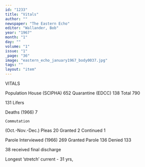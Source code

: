 ```yaml
---
id: "1233"
title: "Vitals"
author: ""
newspaper: "The Eastern Echo"
editor: "Wallander, Bob"
year: "1967"
month: "1"
day: ""
volume: "1"
issue: "1"
_page: "36"
image: "eastern_echo_january1967_body0037.jpg"
tags: ""
layout: "item"
---
```

VITALS

  Population
House (SCIPHA)       652
Quarantine (EDCC)    138
             Total   790

131 Lifers

Deaths (1966)   7

    Commutation
  (Oct.-Nov.-Dec.)
Pleas 20    Granted 2
    Continued 1

Parole
Interviewed (1966)   269
Granted Parole       136
Denied               133

38 received final discharge

Longest ‘stretch’ current - 31 yrs,
